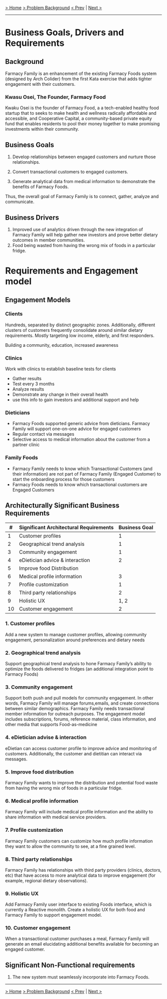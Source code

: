 [> Home](../README.md)   [> Problem Background](README.md)
[< Prev](README.md)  |  [Next >](StakeholderConcerns.md)

---

# Business Goals, Drivers and Requirements

## Background

Farmacy Family is an enhancement of the existing Farmacy Foods system (designed by Arch Colider) from the first Kata exercise that adds tighter engagement with their customers.

### Kwasu Osei, The Founder, Farmacy Food

Kwaku Osei is the founder of Farmacy Food, a a tech-enabled healthy food startup that to seeks to make health and wellness radically affordable and accessible, and Cooperative Capital, a community-based private equity fund that enables residents to pool their money together to make promising investments within their community.

## Business Goals

1. Develop relationships between engaged customers and nurture those relationships.

2. Convert transactional customers to engaged customers.

3. Generate analytical data from medical information to demonstrate the benefits of Farmacy Foods.

Thus, the overall goal of Farmacy Family is to connect, gather, analyze and communicate. 

## Business Drivers 

1. Improved use of analytics driven through the new integration
of Farmacy Family will help gather new investors and prove
better dietary outcomes in member communities.
2. Food being wasted from having the wrong mix of foods in a particular fridge.

# Requirements and Engagement model

## Engagement Models

### Clients

Hundreds, separated by distinct geographic zones. Additionally, different clusters of customers frequently consolidate around similar dietary requirements. Mostly targeting low income, elderly, and first responders.

Building a community, education, increased awareness

### Clinics 

Work with clinics to establish baseline tests for clients

- Gather results
- Test every 3 months
- Analyze results 
- Demonstrate any change in their overall health
- use this info to gain investors and additional support and help

### Dieticians

- Farmacy Foods supported generic advice from dieticians. Farmacy Family
will support one-on-one advice for engaged customers
- Regular contact via messages
- Selective access to medical information about the customer from a partner
clinic

### Family Foods

- Farmacy Family needs to know which Transactional Customers (and their
information) are not part of Farmacy Family (Engaged Customer) to start the
onboarding process for those customers
- Farmacy Foods needs to know which transactional customers are Engaged Customers

## Architecturally Significant Business Requirements

| # | Significant Architectural Requirements | Business Goal |
|----|----|----|
| 1 | Customer profiles | 1 |
| 2 | Geographical trend analysis  | 1 |
| 3 | Community engagement  | 1 |
| 4 | eDietician advice & interaction  | 2 |
| 5 | Improve food Distribution  |  |
| 6 | Medical profile information  | 3 |
| 7 | Profile customization  | 1 |
| 8 | Third party relationships   | 2 |
| 9 | Holistic UX   | 1, 2 |
| 10 | Customer engagement   |  2 |


### 1. Customer profiles

Add a new system to manage customer profiles, allowing community
engagement, personalization around preferences and dietary needs

### 2. Geographical trend analysis

Support geographical trend analysis to hone Farmacy Family’s ability to
optimize the foods delivered to fridges (an additional integration point to
Farmacy Foods)

### 3. Community engagement

Support both push and pull models for community engagement. In other
words, Farmacy Family will manage forums,emails, and create connections
between similar demographics. Farmacy Family needs transactional member
information for outreach purposes. The engagement model includes
subscriptions, forums, reference material, class information, and other media
that supports Food-as-medicine

### 4. eDietician advise & interaction

eDietian can access customer profile to improve advice and
monitoring of customers. Additionally, the customer and dietitian can
interact via messages.

### 5. Improve food distribution

Farmacy Family wants to improve the distribution and potential food
waste from having the wrong mix of foods in a particular fridge.

### 6. Medical profile information

Farmacy Family will include medical profile information and the
ability to share information with medical service providers.

### 7. Profile customization

Farmacy Family customers can customize how much profile
information they want to allow the community to see, at a fine grained
level.

### 8. Third party relationships

Farmacy Family has relationships with third party providers (clinics,
doctors, etc) that have access to more analytical data to improve
engagement (for example, regional dietary observations).

### 9. Holistic UX

Add Farmacy Family user interface to existing Foods interface, which
is currently a Reactive monolith. Create a holistic UX for both food and
Farmacy Family to support engagement model.

### 10. Customer engagement

When a transactional customer purchases a meal, Farmacy Family will generate an email elucidating additional benefits available for becoming an engaged customer.


## Significant Non-Functional requirements 

1. The new system must seamlessly incorporate into Farmacy Foods.


------

[> Home](../README.md)   [> Problem Background](README.md) 
[< Prev](README.md)  |  [Next >](ArchitectureAnalysis.md)
